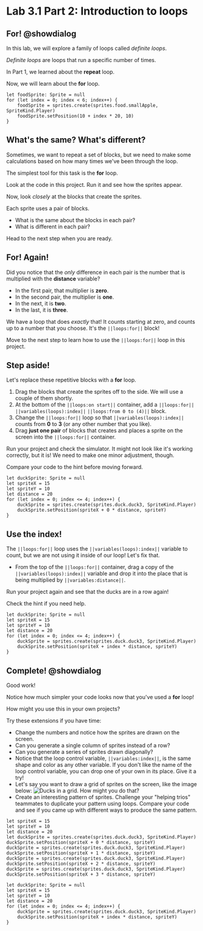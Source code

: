 # Lab 3.1 Part 2: Introduction to loops

## For! @showdialog

In this lab, we will explore a family of loops called *definite loops*.

*Definite loops* are loops that run a specific number of times.

In Part 1, we learned about the **repeat** loop.

Now, we will learn about the **for** loop.

```block
let foodSprite: Sprite = null
for (let index = 0; index < 6; index++) {
    foodSprite = sprites.create(sprites.food.smallApple, SpriteKind.Player)
    foodSprite.setPosition(10 + index * 20, 10)
}
```

## What's the same? What's different?

Sometimes, we want to repeat a set of blocks, but we need to make some
calculations based on how many times we've been through the loop.

The simplest tool for this task is the **for** loop.

Look at the code in this project. Run it and see how the sprites appear.

Now, look *closely* at the blocks that create the sprites.

Each sprite uses a pair of blocks.

-    What is the same about the blocks in each pair?
-    What is different in each pair?

Head to the next step when you are ready.

## For! Again!

Did you notice that the *only* difference in each pair is the number
that is multiplied with the **distance** variable?

-    In the first pair, that multiplier is **zero**.
-    In the second pair, the multiplier is **one**.
-    In the next, it is **two**.
-    In the last, it is **three**.

We have a loop that does *exactly* that!
It counts starting at zero, and counts up to a number that you choose.
It's the ``||loops:for||`` block!

Move to the next step to learn how to use the ``||loops:for||`` loop
in this project.

## Step aside!

Let's replace these repetitive blocks with a **for** loop.

1.    Drag the blocks that create the sprites off to the side.
We will use a couple of them shortly.
1.    At the bottom of the ``||loops:on start||`` container,
add a ``||loops:for||`` ``||variables(loops):index||``
``||loops:from 0 to (4)||`` block.
1.    Change the ``||loops:for||`` loop so that ``||variables(loops):index||``
counts from **0** to **3** (or any other number that you like).
1.    Drag **just one pair** of blocks that creates and places a sprite
on the screen into the ``||loops:for||`` container.

Run your project and check the simulator. It might not look like it's
working correctly, but it is! We need to make one minor adjustment, though.

Compare your code to the hint before moving forward.

```blocks
let duckSprite: Sprite = null
let spriteX = 15
let spriteY = 10
let distance = 20
for (let index = 0; index <= 4; index++) {
    duckSprite = sprites.create(sprites.duck.duck3, SpriteKind.Player)
    duckSprite.setPosition(spriteX + 0 * distance, spriteY)
}
```

## Use the index!

The ``||loops:for||`` loop uses the ``||variables(loops):index||`` variable
to count, but we are not using it inside of our loop! Let's fix that.

-    From the top of the ``||loops:for||`` container, drag a copy of the
``||variables(loops):index||`` variable and drop it into the place
that is being multiplied by ``||variables:distance||``.

Run your project again and see that the ducks are in a row again!

Check the hint if you need help.

```blocks
let duckSprite: Sprite = null
let spriteX = 15
let spriteY = 10
let distance = 20
for (let index = 0; index <= 4; index++) {
    duckSprite = sprites.create(sprites.duck.duck3, SpriteKind.Player)
    duckSprite.setPosition(spriteX + index * distance, spriteY)
}
```

## Complete! @showdialog

Good work!

Notice how much simpler your code looks now that you've used a
**for** loop!

How might you use this in your own projects?

Try these extensions if you have time:

-    Change the numbers and notice how the sprites are drawn on the screen.
-    Can you generate a single column of sprites instead of a row?
-    Can you generate a series of sprites drawn diagonally?
-    Notice that the loop control variable, ``||variables:index||``,
is the same shape and color as any other variable.
If you don't like the name of the loop control variable,
you can drop one of your own in its place. Give it a try!
-    Let's say you want to draw a grid of sprites on the screen,
like the image below:
![Ducks in a grid.](https://alex-kulcsar.github.io/introcs-tutorials/assets/images/S01.L03.01.P02.duck_grid.png)
How might you do that?
-    Create an interesting pattern of sprites.
Challenge your "helping trios" teammates to duplicate your pattern using loops.
Compare your code and see if you came up with different ways to produce
the same pattern.

```template
let spriteX = 15
let spriteY = 10
let distance = 20
let duckSprite = sprites.create(sprites.duck.duck3, SpriteKind.Player)
duckSprite.setPosition(spriteX + 0 * distance, spriteY)
duckSprite = sprites.create(sprites.duck.duck3, SpriteKind.Player)
duckSprite.setPosition(spriteX + 1 * distance, spriteY)
duckSprite = sprites.create(sprites.duck.duck3, SpriteKind.Player)
duckSprite.setPosition(spriteX + 2 * distance, spriteY)
duckSprite = sprites.create(sprites.duck.duck3, SpriteKind.Player)
duckSprite.setPosition(spriteX + 3 * distance, spriteY)
```

```ghost
let duckSprite: Sprite = null
let spriteX = 15
let spriteY = 10
let distance = 20
for (let index = 0; index <= 4; index++) {
    duckSprite = sprites.create(sprites.duck.duck3, SpriteKind.Player)
    duckSprite.setPosition(spriteX + index * distance, spriteY)
}
```